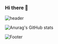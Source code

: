 ### Hi there 👋
![header](https://capsule-render.vercel.app/api?type=waving&color=auto&height=200&section=header&text=capsule%20render&fontSize=50)


![Anurag's GitHub stats](https://github-readme-stats.vercel.app/api?username=alswnd3746&theme=rose_pine&show_icons=true)


![Footer](https://capsule-render.vercel.app/api?type=waving&color=auto&height=200&section=footer)

<!--
**alswnd3746/alswnd3746** is a ✨ _special_ ✨ repository because its `README.md` (this file) appears on your GitHub profile.

Here are some ideas to get you started:

- 🔭 I’m currently working on ...
- 🌱 I’m currently learning ...
- 👯 I’m looking to collaborate on ...
- 🤔 I’m looking for help with ...
- 💬 Ask me about ...
- 📫 How to reach me: ...
- 😄 Pronouns: ...
- ⚡ Fun fact: ...
-->
